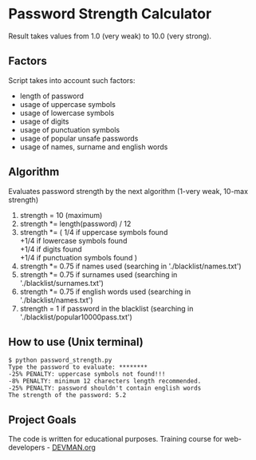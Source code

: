 # Password Strength Calculator

Result takes values from 1.0 (very weak) to 10.0 (very strong).

## Factors
Script takes into account such factors:
  * length of password
  * usage of uppercase symbols
  * usage of lowercase symbols
  * usage of digits
  * usage of punctuation symbols
  * usage of popular unsafe passwords
  * usage of names, surname and english words

## Algorithm
Evaluates password strength by the next algorithm (1-very weak, 10-max strength)
1. strength = 10 (maximum)
2. strength *= length(password) / 12
3. strength *= ( 1/4 if uppercase symbols found  
+1/4 if lowercase symbols found  
 +1/4 if digits found  
 +1/4 if punctuation symbols found )
4. strength *= 0.75 if names used (searching in './blacklist/names.txt')
5. strength *= 0.75 if surnames used (searching in './blacklist/surnames.txt')
6. strength *= 0.75 if english words used (searching in './blacklist/names.txt')
7. strength = 1 if password in the blacklist (searching in './blacklist/popular10000pass.txt')

## How to use (Unix terminal)
```
$ python password_strength.py 
Type the password to evaluate: ********
-25% PENALTY: uppercase symbols not found!!!
-8% PENALTY: minimum 12 charecters length recommended.
-25% PENALTY: password shouldn't contain english words
The strength of the password: 5.2
```

## Project Goals

The code is written for educational purposes. Training course for web-developers - [DEVMAN.org](https://devman.org)
